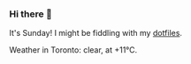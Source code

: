 ### Hi there :wave:

It's Sunday! I might be fiddling with my [dotfiles](https://github.com/bewuethr/dotfiles).

Weather in Toronto: clear, at +11°C.
